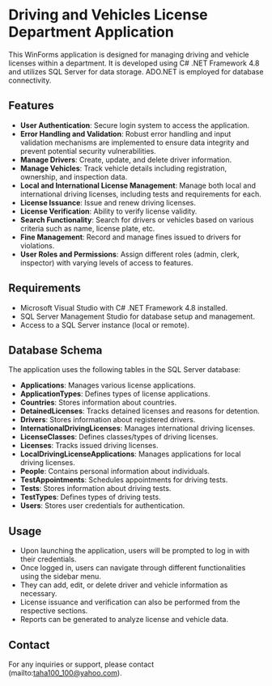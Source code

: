 # Driving and Vehicles License Department Application

This WinForms application is designed for managing driving and vehicle licenses within a department. It is developed using C# .NET Framework 4.8 and utilizes SQL Server for data storage. ADO.NET is employed for database connectivity.

## Features

- **User Authentication**: Secure login system to access the application.
- **Error Handling and Validation**: Robust error handling and input validation mechanisms are implemented to ensure data integrity and prevent potential security vulnerabilities.
- **Manage Drivers**: Create, update, and delete driver information.
- **Manage Vehicles**: Track vehicle details including registration, ownership, and inspection data.
- **Local and International License Management**: Manage both local and international driving licenses, including tests and requirements for each.
- **License Issuance**: Issue and renew driving licenses.
- **License Verification**: Ability to verify license validity.
- **Search Functionality**: Search for drivers or vehicles based on various criteria such as name, license plate, etc.
- **Fine Management**: Record and manage fines issued to drivers for violations.
- **User Roles and Permissions**: Assign different roles (admin, clerk, inspector) with varying levels of access to features.

## Requirements

- Microsoft Visual Studio with C# .NET Framework 4.8 installed.
- SQL Server Management Studio for database setup and management.
- Access to a SQL Server instance (local or remote).

## Database Schema

The application uses the following tables in the SQL Server database:

- **Applications**: Manages various license applications.
- **ApplicationTypes**: Defines types of license applications.
- **Countries**: Stores information about countries.
- **DetainedLicenses**: Tracks detained licenses and reasons for detention.
- **Drivers**: Stores information about registered drivers.
- **InternationalDrivingLicenses**: Manages international driving licenses.
- **LicenseClasses**: Defines classes/types of driving licenses.
- **Licenses**: Tracks issued driving licenses.
- **LocalDrivingLicenseApplications**: Manages applications for local driving licenses.
- **People**: Contains personal information about individuals.
- **TestAppointments**: Schedules appointments for driving tests.
- **Tests**: Stores information about driving tests.
- **TestTypes**: Defines types of driving tests.
- **Users**: Stores user credentials for authentication.

## Usage

- Upon launching the application, users will be prompted to log in with their credentials.
- Once logged in, users can navigate through different functionalities using the sidebar menu.
- They can add, edit, or delete driver and vehicle information as necessary.
- License issuance and verification can also be performed from the respective sections.
- Reports can be generated to analyze license and vehicle data.


## Contact

For any inquiries or support, please contact (mailto:taha100_100@yahoo.com).
